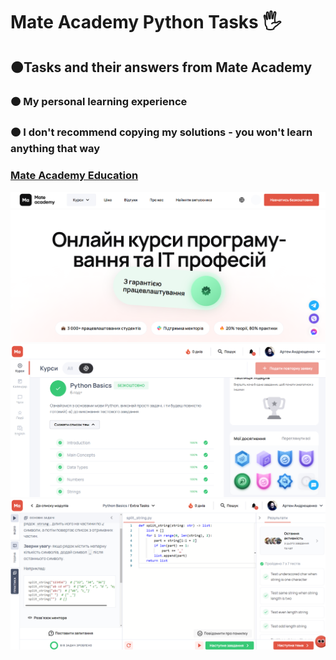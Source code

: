 <h1 align>Mate Academy Python Tasks 🖐</h1>
<h2>🟠Tasks and their answers from Mate Academy</h2>
<h3>🟠 My personal learning experience</h3>
<h3>🟠 I don't recommend copying my solutions - you won't learn anything that way</h3>
<h3><a href="https://mate.academy/"><strong>Mate Academy Education</strong></a></h3>
<img src="README images/0.png" alt="Logo">
<img src="README images/1.png" alt="Logo">
<img src="README images/2.png" alt="Logo">


